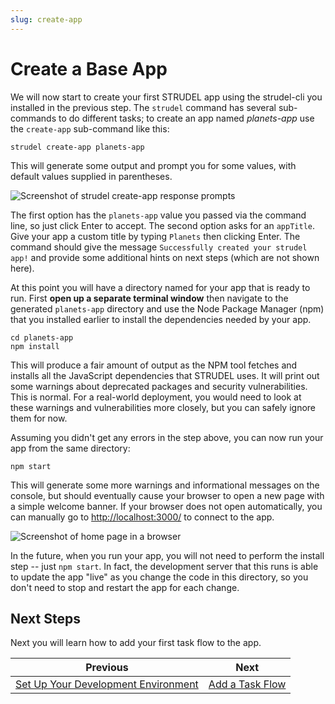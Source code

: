 ```yaml
---
slug: create-app
---
```


# Create a Base App

We will now start to create your first STRUDEL app using the strudel-cli you installed in the previous step. The `strudel` command has several sub-commands to do different tasks; to create an app named *planets-app* use the `create-app` sub-command like this:

```
strudel create-app planets-app
```

This will generate some output and prompt you for some values, with default values supplied in parentheses. 

![Screenshot of strudel create-app response prompts](https://github.com/strudel-science/strudel-kit/blob/main/docs/getting-started/images/create-app-response.png?raw=true)

The first option has the `planets-app` value you passed via the command line, so just click Enter to accept. The second option asks for an `appTitle`. Give your app a custom title by typing `Planets` then clicking Enter. The command should give the message `Successfully created your strudel app!` and provide some additional hints on next steps (which are not shown here).

At this point you will have a directory named for your app that is ready to run. First **open up a separate terminal window** then navigate to the generated `planets-app` directory and use the Node Package Manager (npm) that you installed earlier to install the dependencies needed by your app.

```
cd planets-app
npm install
```

 This will produce a fair amount of output as the NPM tool fetches and installs all the JavaScript dependencies that STRUDEL uses. It will print out some warnings about deprecated packages and security vulnerabilities. This is normal. For a real-world deployment, you would need to look at these warnings and vulnerabilities more closely, but you can safely ignore them for now.

Assuming you didn't get any errors in the  step above, you can now run your app from the same directory:

```
npm start
```

This will generate some more warnings and informational messages on the console, but should eventually cause your browser to open a new page with a simple welcome banner. If your browser does not open automatically, you can manually go to [http://localhost:3000/](http://localhost:3000/) to connect to the app.

![Screenshot of home page in a browser](https://github.com/strudel-science/strudel-kit/blob/main/docs/getting-started/images/start-home-page.png?raw=true)

In the future, when you run your app, you will not need to perform the install step -- just `npm start`. In fact, the development server that this runs is able to update the app "live" as you change the code in this directory, so you don't need to stop and restart the app for each change.

## Next Steps

Next you will learn how to add your first task flow to the app.

Previous           |  Next
:-------------------------:|:-------------------------:
[Set Up Your Development Environment](https://github.com/strudel-science/strudel-kit/blob/main/docs/getting-started/1-setup.md)  |  [Add a Task Flow](https://github.com/strudel-science/strudel-kit/blob/main/docs/getting-started/3-add-taskflow.md)